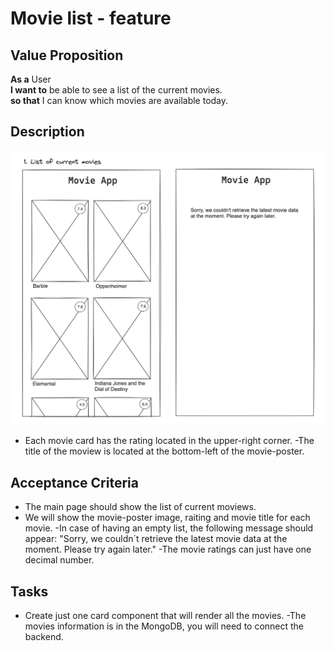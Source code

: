 # Movie list - feature

## Value Proposition

**As a** User <br>
**I want to** be able to see a list of the current movies. <br>
**so that** I can know which movies are available today. <br>

## Description

![wireframe](./assets/scribble-movie-list.png)

- Each movie card has the rating located in the upper-right corner.
  -The title of the moview is located at the bottom-left of the movie-poster.

## Acceptance Criteria

- The main page should show the list of current moviews.
- We will show the movie-poster image, raiting and movie title for each movie.
  -In case of having an empty list, the following message should appear: "Sorry, we couldn´t retrieve the latest movie data at the moment. Please try again later."
  -The movie ratings can just have one decimal number.

## Tasks

- Create just one card component that will render all the movies.
  -The movies information is in the MongoDB, you will need to connect the backend.
